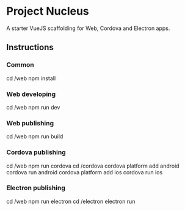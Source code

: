 # Project Nucleus

A starter VueJS scaffolding for Web, Cordova and Electron apps.

## Instructions

### Common

cd /web
npm install

### Web developing

cd /web
npm run dev

### Web publishing

cd /web
npm run build

### Cordova publishing

cd /web
npm run cordova
cd /cordova
cordova platform add android
cordova run android
cordova platform add ios
cordova run ios

### Electron publishing

cd /web
npm run electron
cd /electron
electron run

